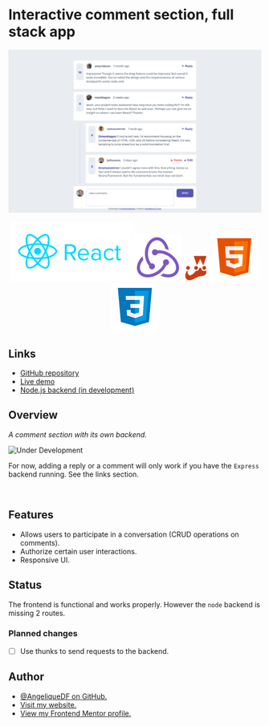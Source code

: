 # Interactive comment section, full stack app

![Screenshot of the Interactive comment section](./src/images/screenshot-desktop.png)

<div align="center">
  <img src="./src/images/logo-reactjs.svg">
  <img src="./src/images/logo-redux.svg">
  <img width="48px" src="./src/images/logo-jestjs.svg">
  <img src="./src/images/logo-html5.svg">
  <img src="./src/images/logo-css3.svg">
</div>

## Links

- [GitHub repository](https://github.com/AngeliqueDF/interactive-comment-section-redux)
- [Live demo](https://jazzy-speculoos-f7da49.netlify.app/)
- [Node.js backend (in development)](https://github.com/AngeliqueDF/interactive-comment-section-backend)

## Overview

_A comment section with its own backend._

![Under Development](https://img.shields.io/badge/under-development-orange.svg)

For now, adding a reply or a comment will only work if you have the `Express` backend running. See the links section.

<br />

## Features

- Allows users to participate in a conversation (CRUD operations on comments).
- Authorize certain user interactions.
- Responsive UI.

## Status

The frontend is functional and works properly. However the `node` backend is missing 2 routes.

### Planned changes

- [ ] Use thunks to send requests to the backend.

## Author

- [@AngeliqueDF on GitHub.](https://github.com/AngeliqueDF)
- [Visit my website.](https://adf.dev)
- [View my Frontend Mentor profile.](https://www.frontendmentor.io/profile/AngeliqueDF)
